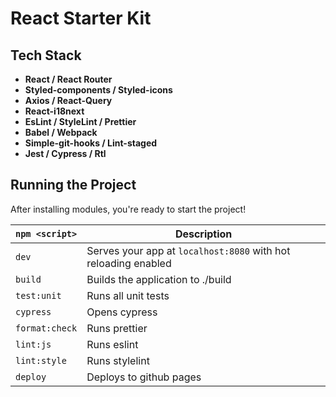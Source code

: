 # React Starter Kit

## Tech Stack

- **React / React Router**
- **Styled-components / Styled-icons**
- **Axios / React-Query**
- **React-i18next**
- **EsLint / StyleLint / Prettier**
- **Babel / Webpack**
- **Simple-git-hooks / Lint-staged**
- **Jest / Cypress / Rtl**

## Running the Project

After installing modules, you're ready to start the project!

| `npm <script>` | Description                                                    |
| -------------- | -------------------------------------------------------------- |
| `dev`          | Serves your app at `localhost:8080` with hot reloading enabled |
| `build`        | Builds the application to ./build                              |
| `test:unit`    | Runs all unit tests                                            |
| `cypress`      | Opens cypress                                                  |
| `format:check` | Runs prettier                                                  |
| `lint:js`      | Runs eslint                                                    |
| `lint:style`   | Runs stylelint                                                 |
| `deploy`       | Deploys to github pages                                        |
